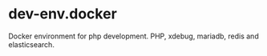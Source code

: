 # dev-env.docker
Docker environment for php development.
PHP, xdebug, mariadb, redis and elasticsearch.
